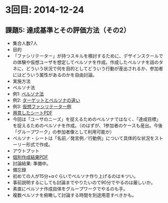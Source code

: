 # 3回目: 2014-12-24
## 課題5: 達成基準とその評価方法（その2）
- 集合人数7人
- 目的
 - 「ファシリテーター」が持つスキルを検討するために、デザインスクールでの体験や仮想ユーザを想定してペルソナを作成。作成したペルソナを話のタネに、どういう状況で何を目的としてどういう行動が産出されるか、参加者にはどういう属性があるのかを自由討論。
- 実施方法
 - ペルソナ法
  - 例1: [ペルソナ法](http://uxxinspiration.com/2014/03/persona/)
  - 例2: [ターゲットとペルソナの違い](http://ohako-inc.jp/uiux-japan/ohako-uiux/201408-persona-design.html)
  - 例3: [仮想ファシリテーター例](https://github.com/naltoma/designschool2ie/blob/master/2014-12-24/persona-design.pptx)
 - [用意したシートPDF](https://github.com/naltoma/designschool2ie/blob/master/2014-12-24/persona-design.pdf)
  - 今回は「ユーザのニーズ」を捉えるためのペルソナではなく、「達成目標」を捉えるためのペルソナを作成。（のはずが、1参加者のケースも産出。今後「グループワーク」の参加者像として利用可能か）
  - ペルソナ・シートは「名前／発言例／行動例」について具体的な状況をストーリー形式で作成。
- アウトプット
 - [個別作成結果PDF](https://github.com/naltoma/designschool2ie/blob/master/2014-12-24/personas.pdf)
 - 討論結果: 準備中。
- 備忘録
 - 初めての人が15分+αぐらいでペルソナ作り上げるのはキツい。
 - 事前説明するにしても討論までやりたいので90分でやるのは厳しいか。
 - 素直にペルソナ作成自体をグループワークでやるのも手。
 - 複数ペルソナを俯瞰して討論する時間を別途用意すべきかも。
